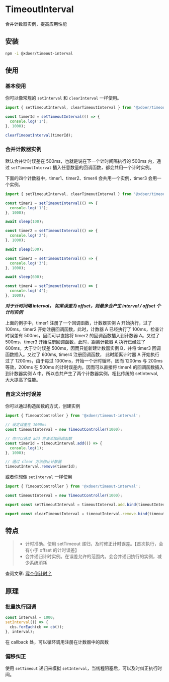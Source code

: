 # TimeoutInterval

合并计数器实例，提高应用性能

## 安装

```bash
npm -i @xdoer/timeout-interval
```

## 使用

### 基本使用

你可以像常规的 `setInterval` 和 `clearInterval` 一样使用。

```ts
import { setTimeoutInterval, clearTimeoutInterval } from '@xdoer/timeout-interval';

const timerId = setTimeoutInterval(() => {
  console.log('1');
}, 1000);

clearTimeoutInterval(timerId);
```

### 合并计数器实例

默认合并计时误差在 500ms，也就是说在下一个计时间隔执行的 500ms 内，通过 `setTimeoutInterval` 插入任意数量的回调函数，都会共用一个计时实例。

下面的四个计数器中，timer1、timer2、timer4 会共用一个实例，timer3 会用一个实例。

```ts
import { setTimeoutInterval, clearTimeoutInterval } from '@xdoer/timeout-interval';

const timer1 = setTimeoutInterval(() => {
  console.log('1');
}, 1000);

await sleep(100);

const timer2 = setTimeoutInterval(() => {
  console.log('2');
}, 1000);

await sleep(500);

const timer3 = setTimeoutInterval(() => {
  console.log('3');
}, 1000);

await sleep(600);

const timer4 = setTimeoutInterval(() => {
  console.log('4');
}, 1000);
```

**_对于计时间隔 interval， 如果误差为 offset，则最多会产生 interval / offset 个计时实例_**

上面的例子中，timer1 注册了一个回调函数，计数器实例 A 开始执行，过了 100ms，timer2 开始注册回调函数，此时，计数器 A 已经执行了 100ms，检查计时误差有 500ms，因而可以直接将 timer2 的回调函数插入到计数器 A。又过了 500ms，timer3 开始注册回调函数，此时，距离计数器 A 执行已经过了 600ms，大于计时误差 500ms，因而只能新建计数器实例 B，并将 timer3 回调函数插入。又过了 600ms, timer4 注册回调函数， 此时距离计时器 A 开始执行过了 1200ms，由于每过 1000ms，开始一个计时循环，因而 1200ms 与 200ms 等效，200ms 在 500ms 的计时误差内，因而可以直接将 timer4 的回调函数插入到计数器实例 A 中。所以总共产生了两个计数器实例，相比传统的 setInterval, 大大提高了性能。

### 自定义计时误差

你可以通过构造函数的方式，创建实例

```ts
import { TimeoutController } from '@xdoer/timeout-interval';

// 设定误差在 1000ms
const timeoutInterval = new TimeoutController(1000);

// 你可以通过 add 方法添加回调函数
const timerId = timeoutInterval.add(() => {
  console.log(1);
}, 1000);

// 通过 clear 方法停止计数器
timeoutInterval.remove(timerId);
```

或者你想像 `setInterval` 一样使用

```ts
import { TimeoutController } from '@xdoer/timeout-interval';

const timeoutInterval = new TimeoutController(1000);

export const setTimeoutInterval = timeoutInterval.add.bind(timeoutInterval);

export const clearTimeoutInterval = timeoutInterval.remove.bind(timeoutInterval);
```

## 特点

> - 计时准确。使用 setTimeout 递归，及时修正计时误差。【首次执行，会有小于 offset 的计时误差】
> - 合并递归计时实例。在误差允许的范围内。会合并递归执行的实例，减少系统消耗

查阅文章: [写个倒计时？](https://aiyou.life/post/iWhkaOqqO/)

## 原理

### 批量执行回调

```ts
const interval = 1000;
setInterval(() => {
  cbs.forEach(cb => cb());
}, interval);
```

在 callback 处，可以循环调用注册在计数器中的函数

### 偏移纠正

使用 `setTimeout` 递归来模拟 `setInterval`，当线程阻塞后，可以及时纠正执行时间。
